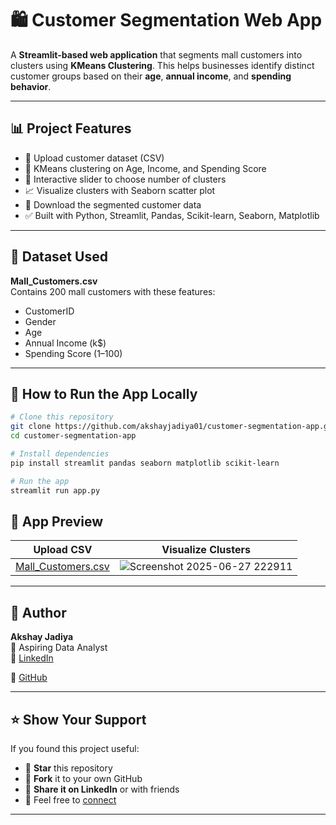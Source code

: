# 🛍️ Customer Segmentation Web App

A **Streamlit-based web application** that segments mall customers into clusters using **KMeans Clustering**. This helps businesses identify distinct customer groups based on their **age**, **annual income**, and **spending behavior**.

---

## 📊 Project Features

- 📂 Upload customer dataset (CSV)
- 🧠 KMeans clustering on Age, Income, and Spending Score
- 🎯 Interactive slider to choose number of clusters
- 📈 Visualize clusters with Seaborn scatter plot
- 💾 Download the segmented customer data
- ✅ Built with Python, Streamlit, Pandas, Scikit-learn, Seaborn, Matplotlib

---

## 📁 Dataset Used

**Mall_Customers.csv**  
Contains 200 mall customers with these features:
- CustomerID
- Gender
- Age
- Annual Income (k$)
- Spending Score (1–100)

---

## 🚀 How to Run the App Locally

```bash
# Clone this repository
git clone https://github.com/akshayjadiya01/customer-segmentation-app.git
cd customer-segmentation-app

# Install dependencies
pip install streamlit pandas seaborn matplotlib scikit-learn

# Run the app
streamlit run app.py
```
## 📸 App Preview
| Upload CSV                                                         | Visualize Clusters                                                      |
| ------------------------------------------------------------------ | ----------------------------------------------------------------------- |
| [Mall_Customers.csv](https://github.com/user-attachments/files/20952992/Mall_Customers.csv)| ![Screenshot 2025-06-27 222911](https://github.com/user-attachments/assets/58a7652d-a667-41b7-8464-18bb99b0d30b)|
---

## 👤 Author

**Akshay Jadiya**  
💼 Aspiring Data Analyst  
🔗 [LinkedIn](https://www.linkedin.com/in/akshay-jadiya-88b663259/)

🔗 [GitHub](https://github.com/akshayjadiya01)

---

## ⭐ Show Your Support

If you found this project useful:

- 🌟 **Star** this repository
- 🍴 **Fork** it to your own GitHub
- 📝 **Share it on LinkedIn** or with friends
- 💬 Feel free to [connect](https://www.linkedin.com/in/akshay-jadiya-88b663259/)

---
